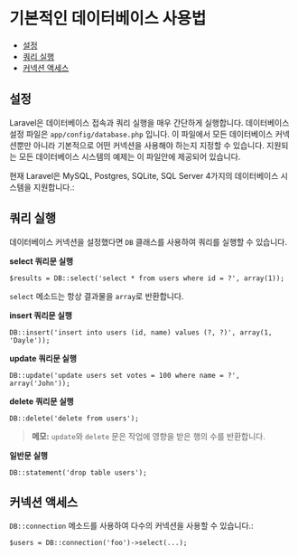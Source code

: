 # 기본적인 데이터베이스 사용법

- [설정](#configuration)
- [쿼리 실행](#running-queries)
- [커넥션 액세스](#accessing-connections)

<a name="configuration"></a>
## 설정

Laravel은 데이터베이스 접속과 쿼리 실행을 매우 간단하게 실행합니다. 데이터베이스 설정 파일은 `app/config/database.php` 입니다. 이 파일에서 모든 데이터베이스 커넥션뿐만 아니라 기본적으로 어떤 커넥션을 사용해야 하는지 지정할 수 있습니다. 지원되는 모든 데이터베이스 시스템의 예제는 이 파일안에 제공되어 있습니다.

현재 Laravel은 MySQL, Postgres, SQLite, SQL Server 4가지의 데이터베이스 시스템을 지원합니다.: 

<a name="running-queries"></a>
## 쿼리 실행

데이터베이스 커넥션을 설정했다면 `DB` 클래스를 사용하여 쿼리를 실행할 수 있습니다.

**select 쿼리문 실행**

    $results = DB::select('select * from users where id = ?', array(1));

`select` 메소드는 항상 결과물을 `array`로 반환합니다.

**insert 쿼리문 실행**

	DB::insert('insert into users (id, name) values (?, ?)', array(1, 'Dayle'));

**update 쿼리문 실행**

	DB::update('update users set votes = 100 where name = ?', array('John'));

**delete 쿼리문 실행**

	DB::delete('delete from users');

> **메모:** `update`와 `delete` 문은 작업에 영향을 받은 행의 수를 반환합니다.

**일반문 실행**

	DB::statement('drop table users');


<a name="accessing-connections"></a>
## 커넥션 액세스

`DB::connection` 메소드를 사용하여 다수의 커넥션을 사용할 수 있습니다.:

	$users = DB::connection('foo')->select(...);